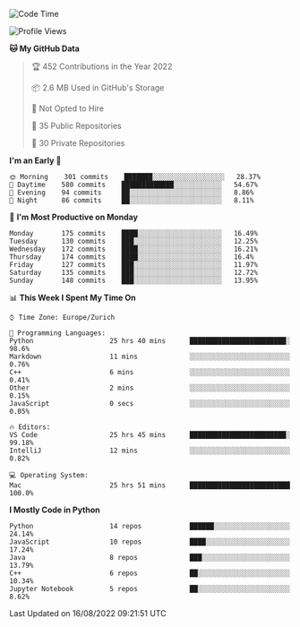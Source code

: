 <!--START_SECTION:waka-->
![Code Time](http://img.shields.io/badge/Code%20Time-2%2C301%20hrs%2043%20mins-blue)

![Profile Views](http://img.shields.io/badge/Profile%20Views-0-blue)

**🐱 My GitHub Data** 

> 🏆 452 Contributions in the Year 2022
 > 
> 📦 2.6 MB Used in GitHub's Storage 
 > 
> 🚫 Not Opted to Hire
 > 
> 📜 35 Public Repositories 
 > 
> 🔑 30 Private Repositories  
 > 
**I'm an Early 🐤** 

```text
🌞 Morning    301 commits    ███████░░░░░░░░░░░░░░░░░░   28.37% 
🌆 Daytime    580 commits    █████████████░░░░░░░░░░░░   54.67% 
🌃 Evening    94 commits     ██░░░░░░░░░░░░░░░░░░░░░░░   8.86% 
🌙 Night      86 commits     ██░░░░░░░░░░░░░░░░░░░░░░░   8.11%

```
📅 **I'm Most Productive on Monday** 

```text
Monday       175 commits    ████░░░░░░░░░░░░░░░░░░░░░   16.49% 
Tuesday      130 commits    ███░░░░░░░░░░░░░░░░░░░░░░   12.25% 
Wednesday    172 commits    ████░░░░░░░░░░░░░░░░░░░░░   16.21% 
Thursday     174 commits    ████░░░░░░░░░░░░░░░░░░░░░   16.4% 
Friday       127 commits    ███░░░░░░░░░░░░░░░░░░░░░░   11.97% 
Saturday     135 commits    ███░░░░░░░░░░░░░░░░░░░░░░   12.72% 
Sunday       148 commits    ███░░░░░░░░░░░░░░░░░░░░░░   13.95%

```


📊 **This Week I Spent My Time On** 

```text
⌚︎ Time Zone: Europe/Zurich

💬 Programming Languages: 
Python                   25 hrs 40 mins      ████████████████████████░   98.6% 
Markdown                 11 mins             ░░░░░░░░░░░░░░░░░░░░░░░░░   0.76% 
C++                      6 mins              ░░░░░░░░░░░░░░░░░░░░░░░░░   0.41% 
Other                    2 mins              ░░░░░░░░░░░░░░░░░░░░░░░░░   0.15% 
JavaScript               0 secs              ░░░░░░░░░░░░░░░░░░░░░░░░░   0.05%

🔥 Editors: 
VS Code                  25 hrs 45 mins      ████████████████████████░   99.18% 
IntelliJ                 12 mins             ░░░░░░░░░░░░░░░░░░░░░░░░░   0.82%

💻 Operating System: 
Mac                      25 hrs 51 mins      █████████████████████████   100.0%

```

**I Mostly Code in Python** 

```text
Python                   14 repos            ██████░░░░░░░░░░░░░░░░░░░   24.14% 
JavaScript               10 repos            ████░░░░░░░░░░░░░░░░░░░░░   17.24% 
Java                     8 repos             ███░░░░░░░░░░░░░░░░░░░░░░   13.79% 
C++                      6 repos             ██░░░░░░░░░░░░░░░░░░░░░░░   10.34% 
Jupyter Notebook         5 repos             ██░░░░░░░░░░░░░░░░░░░░░░░   8.62%

```



 Last Updated on 16/08/2022 09:21:51 UTC
<!--END_SECTION:waka-->　　
